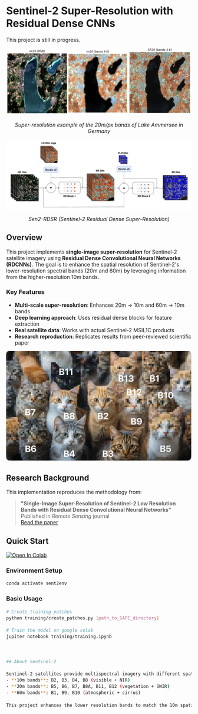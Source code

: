 # Sentinel-2 Super-Resolution with Residual Dense CNNs

This project is still in progress.

<div align="center">

![Ammersee Germany](images/ammersee.png)

*Super-resolution example of the 20m/px bands of Lake Ammersee in Germany*

![DL model](images/model.png)

*Sen2-RDSR (Sentinel-2 Residual Dense Super-Resolution)*

</div>

## Overview

This project implements **single-image super-resolution** for Sentinel-2 satellite imagery using **Residual Dense Convolutional Neural Networks (RDCNNs)**. The goal is to enhance the spatial resolution of Sentinel-2's lower-resolution spectral bands (20m and 60m) by leveraging information from the higher-resolution 10m bands.

### Key Features
- **Multi-scale super-resolution**: Enhances 20m → 10m and 60m → 10m bands
- **Deep learning approach**: Uses residual dense blocks for feature extraction
- **Real satellite data**: Works with actual Sentinel-2 MSIL1C products
- **Research reproduction**: Replicates results from peer-reviewed scientific paper

![Band Analogies](images/cats_analogies_with_bands.png)

## Research Background

This implementation reproduces the methodology from:
> **"Single-Image Super-Resolution of Sentinel-2 Low Resolution Bands with Residual Dense Convolutional Neural Networks"**  
> Published in *Remote Sensing* journal  
> [Read the paper](https://www.mdpi.com/2072-4292/13/24/5007)

## Quick Start
[![Open In Colab](https://colab.research.google.com/assets/colab-badge.svg)](https://colab.research.google.com/github/MrJJimenez/Super-Resolution-of-Sentinel-2-Low-Resolution/blob/main/training/training.ipynb)

### Environment Setup
```bash
conda activate sent2env
```

### Basic Usage
```bash
# Create training patches
python training/create_patches.py [path_to_SAFE_directory]

# Train the model on google colab
jupiter notebook training/training.ipynb



## About Sentinel-2

Sentinel-2 satellites provide multispectral imagery with different spatial resolutions:
- **10m bands**: B2, B3, B4, B8 (visible + NIR)
- **20m bands**: B5, B6, B7, B8A, B11, B12 (vegetation + SWIR)  
- **60m bands**: B1, B9, B10 (atmospheric + cirrus)

This project enhances the lower resolution bands to match the 10m spatial detail.